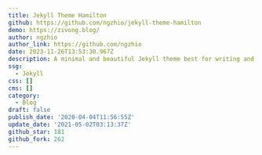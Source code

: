 ```yaml
---
title: Jekyll Theme Hamilton
github: https://github.com/ngzhio/jekyll-theme-hamilton
demo: https://zivong.blog/
author: ngzhio
author_link: https://github.com/ngzhio
date: 2023-11-26T13:53:30.967Z
description: A minimal and beautiful Jekyll theme best for writing and note-taking.
ssg:
  - Jekyll
css: []
cms: []
category:
  - Blog
draft: false
publish_date: '2020-04-04T11:56:55Z'
update_date: '2021-05-02T03:13:37Z'
github_star: 181
github_fork: 262
---
```

